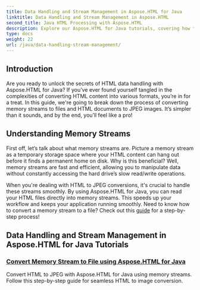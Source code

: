 ```yaml
---
title: Data Handling and Stream Management in Aspose.HTML for Java
linktitle: Data Handling and Stream Management in Aspose.HTML
second_title: Java HTML Processing with Aspose.HTML
description: Explore our Aspose.HTML for Java tutorials, covering how to convert memory streams to files and HTML to JPEG images effortlessly.
type: docs
weight: 22
url: /java/data-handling-stream-management/
---
```

## Introduction

Are you ready to unlock the secrets of HTML data handling with Aspose.HTML for Java? If you’ve ever found yourself tangled in the complexities of converting HTML content into various formats, you’re in for a treat. In this guide, we're going to break down the process of converting memory streams to files and HTML documents to JPEG images. It’s simpler than it sounds, and by the end, you’ll feel like a pro!

## Understanding Memory Streams

First off, let’s talk about what memory streams are. Picture a memory stream as a temporary storage space where your HTML content can hang out before it finds a permanent home on disk. Why is this beneficial? Well, memory streams are fast and efficient, allowing you to manipulate data without constantly accessing the hard drive’s slow read/write operations.

When you're dealing with HTML to JPEG conversions, it's crucial to handle these streams smoothly. By using Aspose.HTML for Java, you can read your HTML files directly into memory streams. This speeds up your workflow and keeps your application running smoothly. Need to know how to convert a memory stream to a file? Check out this [guide](./memory-stream-to-file/) for a step-by-step process!

## Data Handling and Stream Management in Aspose.HTML for Java Tutorials
### [Convert Memory Stream to File using Aspose.HTML for Java](./memory-stream-to-file/)
Convert HTML to JPEG with Aspose.HTML for Java using memory streams. Follow this step-by-step guide for seamless HTML to image conversion.